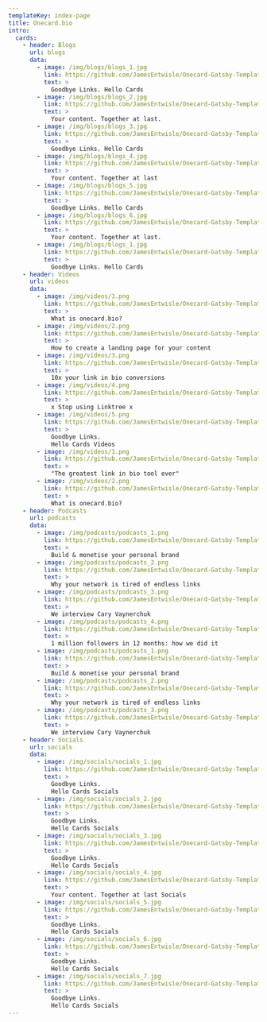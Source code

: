 ```yaml
---
templateKey: index-page
title: Onecard.bio
intro:
  cards:
    - header: Blogs
      url: blogs
      data:
        - image: /img/blogs/blogs_1.jpg
          link: https://github.com/JamesEntwisle/Onecard-Gatsby-Template
          text: >
            Goodbye Links. Hello Cards
        - image: /img/blogs/blogs_2.jpg
          link: https://github.com/JamesEntwisle/Onecard-Gatsby-Template
          text: >
            Your content. Together at last.
        - image: /img/blogs/blogs_3.jpg
          link: https://github.com/JamesEntwisle/Onecard-Gatsby-Template
          text: >
            Goodbye Links. Hello Cards
        - image: /img/blogs/blogs_4.jpg
          link: https://github.com/JamesEntwisle/Onecard-Gatsby-Template
          text: >
            Your content. Together at last
        - image: /img/blogs/blogs_5.jpg
          link: https://github.com/JamesEntwisle/Onecard-Gatsby-Template
          text: >
            Goodbye Links. Hello Cards
        - image: /img/blogs/blogs_6.jpg
          link: https://github.com/JamesEntwisle/Onecard-Gatsby-Template
          text: >
            Your content. Together at last.
        - image: /img/blogs/blogs_1.jpg
          link: https://github.com/JamesEntwisle/Onecard-Gatsby-Template
          text: >
            Goodbye Links. Hello Cards
    - header: Videos
      url: videos
      data:
        - image: /img/videos/1.png
          link: https://github.com/JamesEntwisle/Onecard-Gatsby-Template
          text: >
            What is onecard.bio?
        - image: /img/videos/2.png
          link: https://github.com/JamesEntwisle/Onecard-Gatsby-Template
          text: >
            How to create a landing page for your content
        - image: /img/videos/3.png
          link: https://github.com/JamesEntwisle/Onecard-Gatsby-Template
          text: >
            10x your link in bio conversions
        - image: /img/videos/4.png
          link: https://github.com/JamesEntwisle/Onecard-Gatsby-Template
          text: >
            x Stop using Linktree x
        - image: /img/videos/5.png
          link: https://github.com/JamesEntwisle/Onecard-Gatsby-Template
          text: >
            Goodbye Links.
            Hello Cards Videos
        - image: /img/videos/1.png
          link: https://github.com/JamesEntwisle/Onecard-Gatsby-Template
          text: >
            "The greatest link in bio tool ever"
        - image: /img/videos/2.png
          link: https://github.com/JamesEntwisle/Onecard-Gatsby-Template
          text: >
            What is onecard.bio?
    - header: Podcasts
      url: podcasts
      data:
        - image: /img/podcasts/podcasts_1.png
          link: https://github.com/JamesEntwisle/Onecard-Gatsby-Template
          text: >
            Build & monetise your personal brand
        - image: /img/podcasts/podcasts_2.png
          link: https://github.com/JamesEntwisle/Onecard-Gatsby-Template
          text: >
            Why your network is tired of endless links
        - image: /img/podcasts/podcasts_3.png
          link: https://github.com/JamesEntwisle/Onecard-Gatsby-Template
          text: >
            We interview Cary Vaynerchuk
        - image: /img/podcasts/podcasts_4.png
          link: https://github.com/JamesEntwisle/Onecard-Gatsby-Template
          text: >
            1 million followers in 12 months: how we did it
        - image: /img/podcasts/podcasts_1.png
          link: https://github.com/JamesEntwisle/Onecard-Gatsby-Template
          text: >
            Build & monetise your personal brand
        - image: /img/podcasts/podcasts_2.png
          link: https://github.com/JamesEntwisle/Onecard-Gatsby-Template
          text: >
            Why your network is tired of endless links
        - image: /img/podcasts/podcasts_3.png
          link: https://github.com/JamesEntwisle/Onecard-Gatsby-Template
          text: >
            We interview Cary Vaynerchuk
    - header: Socials
      url: socials
      data:
        - image: /img/socials/socials_1.jpg
          link: https://github.com/JamesEntwisle/Onecard-Gatsby-Template
          text: >
            Goodbye Links.
            Hello Cards Socials
        - image: /img/socials/socials_2.jpg
          link: https://github.com/JamesEntwisle/Onecard-Gatsby-Template
          text: >
            Goodbye Links.
            Hello Cards Socials
        - image: /img/socials/socials_3.jpg
          link: https://github.com/JamesEntwisle/Onecard-Gatsby-Template
          text: >
            Goodbye Links.
            Hello Cards Socials
        - image: /img/socials/socials_4.jpg
          link: https://github.com/JamesEntwisle/Onecard-Gatsby-Template
          text: >
            Your content. Together at last Socials
        - image: /img/socials/socials_5.jpg
          link: https://github.com/JamesEntwisle/Onecard-Gatsby-Template
          text: >
            Goodbye Links.
            Hello Cards Socials
        - image: /img/socials/socials_6.jpg
          link: https://github.com/JamesEntwisle/Onecard-Gatsby-Template
          text: >
            Goodbye Links.
            Hello Cards Socials
        - image: /img/socials/socials_7.jpg
          link: https://github.com/JamesEntwisle/Onecard-Gatsby-Template
          text: >
            Goodbye Links.
            Hello Cards Socials
---
```

